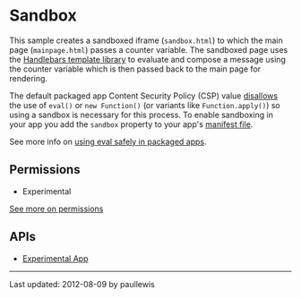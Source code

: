 # Sandbox

This sample creates a sandboxed iframe (`sandbox.html`) to which the main page (`mainpage.html`)
passes a counter variable. The sandboxed page uses the
[Handlebars template library](http://handlebarsjs.com/) to evaluate and compose a message
using the counter variable which is then passed back to the main page for rendering.

The default packaged app Content Security Policy (CSP) value
[disallows](http://developer.chrome.com/trunk/apps/app_csp.html) the use of
`eval()` or `new Function()` (or variants like `Function.apply()`) so using a
sandbox is necessary for this process. To enable sandboxing in your app you
add the `sandbox` property to your app's [manifest file](http://developer.chrome.com/trunk/apps/manifest.html#sandbox).

See more info on [using eval safely in packaged apps](http://developer.chrome.com/trunk/apps/sandboxingEval.html).

## Permissions

* Experimental

[See more on permissions](http://developer.chrome.com/trunk/apps/manifest.html#permissions)

## APIs

* [Experimental App](http://developer.chrome.com/trunk/apps/experimental.app.html)

---
Last updated: 2012-08-09 by paullewis
